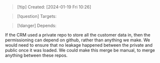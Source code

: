 
>[!tip] Created: [2024-01-19 Fri 10:26]

>[!question] Targets: 

>[!danger] Depends: 

If the CRM used a private repo to store all the customer data in, then the permissioning can depend on github, rather than anything we make.  We would need to ensure that no leakage happened between the private and public once it was loaded.  We could make this merge be manual, to merge anything between these repos.